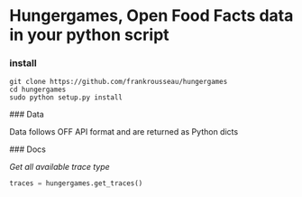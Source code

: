 # Hungergames, Open Food Facts data in your python script


### install


    git clone https://github.com/frankrousseau/hungergames
    cd hungergames
    sudo python setup.py install


### Data

Data follows OFF API format and are returned as Python dicts

### Docs

*Get all available trace type*

```python
traces = hungergames.get_traces()
```
